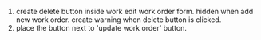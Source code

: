 1. create delete button inside work edit work order form. hidden when add new work order. create warning when delete button is clicked.
2. place the button next to 'update work order' button.
